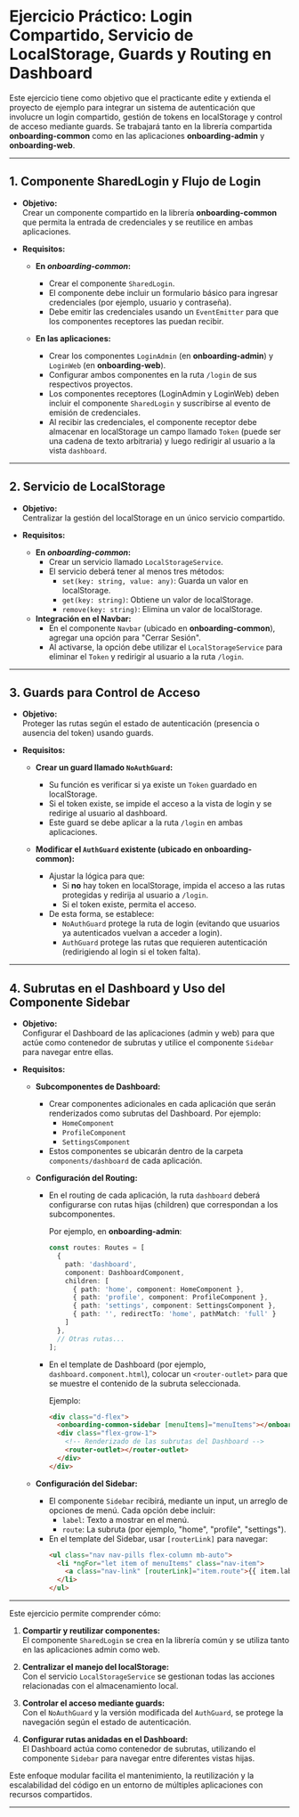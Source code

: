 # Ejercicio Práctico: Login Compartido, Servicio de LocalStorage, Guards y Routing en Dashboard

Este ejercicio tiene como objetivo que el practicante edite y extienda el proyecto de ejemplo para integrar un sistema de autenticación que involucre un login compartido, gestión de tokens en localStorage y control de acceso mediante guards. Se trabajará tanto en la librería compartida **onboarding-common** como en las aplicaciones **onboarding-admin** y **onboarding-web**.

---

## 1. Componente SharedLogin y Flujo de Login

- **Objetivo:**  
  Crear un componente compartido en la librería **onboarding-common** que permita la entrada de credenciales y se reutilice en ambas aplicaciones.

- **Requisitos:**
  - **En *onboarding-common*:**
    - Crear el componente `SharedLogin`.
    - El componente debe incluir un formulario básico para ingresar credenciales (por ejemplo, usuario y contraseña).
    - Debe emitir las credenciales usando un `EventEmitter` para que los componentes receptores las puedan recibir.

  - **En las aplicaciones:**
    - Crear los componentes `LoginAdmin` (en **onboarding-admin**) y `LoginWeb` (en **onboarding-web**).
    - Configurar ambos componentes en la ruta `/login` de sus respectivos proyectos.
    - Los componentes receptores (LoginAdmin y LoginWeb) deben incluir el componente `SharedLogin` y suscribirse al evento de emisión de credenciales.
    - Al recibir las credenciales, el componente receptor debe almacenar en localStorage un campo llamado `Token` (puede ser una cadena de texto arbitraria) y luego redirigir al usuario a la vista `dashboard`.

---

## 2. Servicio de LocalStorage

- **Objetivo:**  
  Centralizar la gestión del localStorage en un único servicio compartido.

- **Requisitos:**
  - **En *onboarding-common*:**
    - Crear un servicio llamado `LocalStorageService`.
    - El servicio deberá tener al menos tres métodos:
      - `set(key: string, value: any)`: Guarda un valor en localStorage.
      - `get(key: string)`: Obtiene un valor de localStorage.
      - `remove(key: string)`: Elimina un valor de localStorage.
  - **Integración en el Navbar:**
    - En el componente `Navbar` (ubicado en **onboarding-common**), agregar una opción para "Cerrar Sesión".
    - Al activarse, la opción debe utilizar el `LocalStorageService` para eliminar el `Token` y redirigir al usuario a la ruta `/login`.

---

## 3. Guards para Control de Acceso

- **Objetivo:**  
  Proteger las rutas según el estado de autenticación (presencia o ausencia del token) usando guards.

- **Requisitos:**
  - **Crear un guard llamado `NoAuthGuard`:**
    - Su función es verificar si ya existe un `Token` guardado en localStorage.  
    - Si el token existe, se impide el acceso a la vista de login y se redirige al usuario al dashboard.
    - Este guard se debe aplicar a la ruta `/login` en ambas aplicaciones.
  
  - **Modificar el `AuthGuard` existente (ubicado en onboarding-common):**
    - Ajustar la lógica para que:
      - Si **no** hay token en localStorage, impida el acceso a las rutas protegidas y redirija al usuario a `/login`.
      - Si el token existe, permita el acceso.
    - De esta forma, se establece:
      - `NoAuthGuard` protege la ruta de login (evitando que usuarios ya autenticados vuelvan a acceder a login).
      - `AuthGuard` protege las rutas que requieren autenticación (redirigiendo al login si el token falta).

---

## 4. Subrutas en el Dashboard y Uso del Componente Sidebar

- **Objetivo:**  
  Configurar el Dashboard de las aplicaciones (admin y web) para que actúe como contenedor de subrutas y utilice el componente `Sidebar` para navegar entre ellas.

- **Requisitos:**
  - **Subcomponentes de Dashboard:**
    - Crear componentes adicionales en cada aplicación que serán renderizados como subrutas del Dashboard. Por ejemplo:
      - `HomeComponent`
      - `ProfileComponent`
      - `SettingsComponent`
    - Estos componentes se ubicarán dentro de la carpeta `components/dashboard` de cada aplicación.

  - **Configuración del Routing:**
    - En el routing de cada aplicación, la ruta `dashboard` deberá configurarse con rutas hijas (children) que correspondan a los subcomponentes.
    
      Por ejemplo, en **onboarding-admin**:
      ```typescript
      const routes: Routes = [
        {
          path: 'dashboard',
          component: DashboardComponent,
          children: [
            { path: 'home', component: HomeComponent },
            { path: 'profile', component: ProfileComponent },
            { path: 'settings', component: SettingsComponent },
            { path: '', redirectTo: 'home', pathMatch: 'full' }
          ]
        },
        // Otras rutas...
      ];
      ```
    
    - En el template de Dashboard (por ejemplo, `dashboard.component.html`), colocar un `<router-outlet>` para que se muestre el contenido de la subruta seleccionada.
    
      Ejemplo:
      ```html
      <div class="d-flex">
        <onboarding-common-sidebar [menuItems]="menuItems"></onboarding-common-sidebar>
        <div class="flex-grow-1">
          <!-- Renderizado de las subrutas del Dashboard -->
          <router-outlet></router-outlet>
        </div>
      </div>
      ```
      
  - **Configuración del Sidebar:**
    - El componente `Sidebar` recibirá, mediante un input, un arreglo de opciones de menú. Cada opción debe incluir:
      - `label`: Texto a mostrar en el menú.
      - `route`: La subruta (por ejemplo, "home", "profile", "settings").
    - En el template del Sidebar, usar `[routerLink]` para navegar:
      ```html
      <ul class="nav nav-pills flex-column mb-auto">
        <li *ngFor="let item of menuItems" class="nav-item">
          <a class="nav-link" [routerLink]="item.route">{{ item.label }}</a>
        </li>
      </ul>
      ```

---

Este ejercicio permite comprender cómo:

1. **Compartir y reutilizar componentes:**  
   El componente `SharedLogin` se crea en la librería común y se utiliza tanto en las aplicaciones admin como web.

2. **Centralizar el manejo del localStorage:**  
   Con el servicio `LocalStorageService` se gestionan todas las acciones relacionadas con el almacenamiento local.

3. **Controlar el acceso mediante guards:**  
   Con el `NoAuthGuard` y la versión modificada del `AuthGuard`, se protege la navegación según el estado de autenticación.

4. **Configurar rutas anidadas en el Dashboard:**  
   El Dashboard actúa como contenedor de subrutas, utilizando el componente `Sidebar` para navegar entre diferentes vistas hijas.

Este enfoque modular facilita el mantenimiento, la reutilización y la escalabilidad del código en un entorno de múltiples aplicaciones con recursos compartidos.

---

